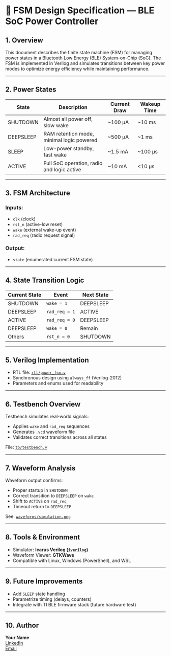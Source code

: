 # 📄 FSM Design Specification — BLE SoC Power Controller

## 1. Overview

This document describes the finite state machine (FSM) for managing power states in a Bluetooth Low Energy (BLE) System-on-Chip (SoC). The FSM is implemented in Verilog and simulates transitions between key power modes to optimize energy efficiency while maintaining performance.

---

## 2. Power States

| State      | Description                                     | Current Draw | Wakeup Time |
|------------|-------------------------------------------------|--------------|-------------|
| SHUTDOWN   | Almost all power off, slow wake                 | ~100 μA      | ~10 ms      |
| DEEPSLEEP  | RAM retention mode, minimal logic powered       | ~500 μA      | ~1 ms       |
| SLEEP      | Low-power standby, fast wake                    | ~1.5 mA      | ~100 μs     |
| ACTIVE     | Full SoC operation, radio and logic active      | ~10 mA       | <10 μs      |

---

## 3. FSM Architecture

### Inputs:
- `clk` (clock)
- `rst_n` (active-low reset)
- `wake` (external wake-up event)
- `rad_req` (radio request signal)

### Output:
- `state` (enumerated current FSM state)

---

## 4. State Transition Logic

| Current State | Event           | Next State |
|---------------|------------------|------------|
| SHUTDOWN      | `wake = 1`       | DEEPSLEEP  |
| DEEPSLEEP     | `rad_req = 1`    | ACTIVE     |
| ACTIVE        | `rad_req = 0`    | DEEPSLEEP  |
| DEEPSLEEP     | `wake = 0`       | Remain     |
| Others        | `rst_n = 0`      | SHUTDOWN   |

---

## 5. Verilog Implementation

- RTL file: [`rtl/power_fsm.v`](../rtl/power_fsm.v)
- Synchronous design using `always_ff` (Verilog-2012)
- Parameters and enums used for readability

---

## 6. Testbench Overview

Testbench simulates real-world signals:

- Applies `wake` and `rad_req` sequences
- Generates `.vcd` waveform file
- Validates correct transitions across all states

File: [`tb/testbench.v`](../tb/testbench.v)

---

## 7. Waveform Analysis

Waveform output confirms:

- Proper startup in `SHUTDOWN`
- Correct transition to `DEEPSLEEP` on `wake`
- Shift to `ACTIVE` on `rad_req`
- Timeout return to `DEEPSLEEP`

See: [`waveforms/simulation.png`](../docs/waveform/simulation_waveform.png)

---

## 8. Tools & Environment

- Simulator: **Icarus Verilog (`iverilog`)**
- Waveform Viewer: **GTKWave**
- Compatible with Linux, Windows (PowerShell), and WSL

---

## 9. Future Improvements

- Add `SLEEP` state handling
- Parametrize timing (delays, counters)
- Integrate with TI BLE firmware stack (future hardware test)

---

## 10. Author

**Your Name**  
[LinkedIn](https://linkedin.com/in/YOURUSERNAME)  
[Email](mailto:you@example.com)
